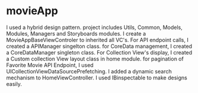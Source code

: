 # movieApp

I used a hybrid design pattern. project includes Utils, Common, Models, Modules, Managers and Storyboards modules.
I create a MovieAppBaseViewControler to inherited all VC's.
For API endpoint calls, I created a APIManager singelton class.
for CoreData management, I created a CoreDataManager singleton class.
For Collection View's display, I created a Custom collection View layout class in home module.
for pagination of Favorite Movie API Endpoint, I used UICollectionViewDataSourcePrefetching.
I added a dynamic search mechanism to HomeViewController.
I used IBinspectable to make designs easily. 
